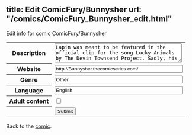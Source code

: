 title: Edit ComicFury/Bunnysher
url: "/comics/ComicFury_Bunnysher_edit.html"
---
Edit info for comic ComicFury/Bunnysher

<form name="comic" action="http://gaepostmail.appspot.com/comic/" method="post">
<table class="comicinfo">
<tr>
<th>Description</th><td><textarea name="description" cols="40" rows="3">Lapin was meant to be featured in the official clip for the song Lucky Animals by The Devin Townsend Project. Sadly, his dance was rejected and the crushing pain made him endorse his favorite cosplay for good.. or bad.</textarea></td>
</tr>
<tr>
<th>Website</th><td><input type="text" name="url" value="http://Bunnysher.thecomicseries.com/" size="40"/></td>
</tr>
<tr>
<th>Genre</th><td><input type="text" name="genre" value="Other" size="40"/></td>
</tr>
<tr>
<th>Language</th><td><input type="text" name="language" value="English" size="40"/></td>
</tr>
<tr>
<th>Adult content</th><td><input type="checkbox" name="adult" value="adult" /></td>
</tr>
<tr>
<th></th><td>
<input type="hidden" name="comic" value="ComicFury_Bunnysher" />
<input type="submit" name="submit" value="Submit" />
</td>
</tr>
</table>
</form>

Back to the [comic](ComicFury_Bunnysher.html).
